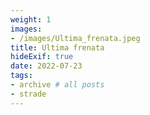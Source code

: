 ```yaml
---
weight: 1
images:
- /images/Ultima_frenata.jpeg
title: Ultima frenata
hideExif: true
date: 2022-07-23
tags:
- archive # all posts
- strade
---
```

